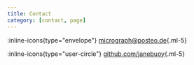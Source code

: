 ```yaml
---
title: Contact
category: [contact, page]
---
```


:inline-icons{type="envelope"} [micrograph@posteo.de](mailto:micrograph@posteo.de){.ml-5}

:inline-icons{type="user-circle"} [github.com/janebuoy](https://github.com/janebuoy){.ml-5}
